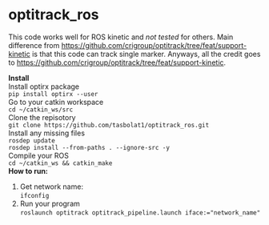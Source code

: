 # optitrack_ros

This code works well for ROS kinetic and *not tested* for others. Main difference from https://github.com/crigroup/optitrack/tree/feat/support-kinetic is that this code can track single marker. Anyways, all the credit goes to https://github.com/crigroup/optitrack/tree/feat/support-kinetic.

**Install** <br />
Install optirx package <br />
`pip install optirx --user` <br />
Go to your catkin workspace <br />
`cd ~/catkin_ws/src` <br />
Clone the repisotory <br />
`git clone https://github.com/tasbolat1/optitrack_ros.git` <br />
Install any missing files <br />
`rosdep update` <br />
`rosdep install --from-paths . --ignore-src -y` <br />
Compile your ROS <br />
`cd ~/catkin_ws && catkin_make` <br />
**How to run:** <br />
1. Get network name: <br />
`ifconfig` <br />
2. Run your program <br />
`roslaunch optitrack optitrack_pipeline.launch iface:="network_name"`
